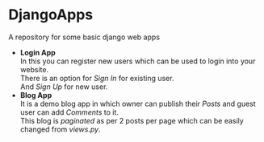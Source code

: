 # DjangoApps
A repository for some basic django web apps

<ul>
<li><strong>Login App</strong>
<br>
In this you can register new users which can be used to login into your website.<br>
There is an option for <i>Sign In</i> for existing user.<br>
And <i>Sign Up </i> for new user.<br>
</li>
<li><strong>Blog App</strong>
<br>
It is a demo blog app in which owner can publish their <i>Posts</i> and guest user can add <i>Comments</i> to it.
<br>
This blog is <i>paginated</i> as per 2 posts per page which can be easily changed from <i>views.py</i>.
</li>
</ul>
